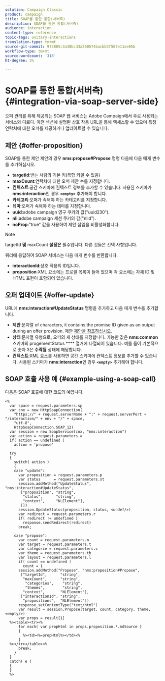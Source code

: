 ```yaml
---
solution: Campaign Classic
product: campaign
title: SOAP를 통한 통합(서버측)
description: SOAP를 통한 통합(서버측)
audience: interaction
content-type: reference
topic-tags: unitary-interactions
translation-type: tm+mt
source-git-commit: 972885c3a38bcd3a260574bacbb3f507e11ae05b
workflow-type: tm+mt
source-wordcount: '318'
ht-degree: 3%

---
```



# SOAP를 통한 통합(서버측){#integration-via-soap-server-side}

오퍼 관리를 위해 제공되는 SOAP 웹 서비스는 Adobe Campaign에서 주로 사용되는 서비스와 다르다. 이전 섹션에 설명된 상호 작용 URL을 통해 액세스할 수 있으며 특정 연락처에 대한 오퍼를 제공하거나 업데이트할 수 있습니다.

## 제안 {#offer-proposition}

SOAP를 통한 제안 제안의 경우 **nms:propose#Propose** 명령 다음에 다음 매개 변수를 추가하십시오.

* **targetId**:받는 사람의 기본 키(복합 키일 수 있음)
* **maxCount**:연락처에 대한 오퍼 제안 수를 지정합니다.
* **컨텍스트**:공간 스키마에 컨텍스트 정보를 추가할 수 있습니다. 사용된 스키마가 **nms:interaction**&#x200B;인 경우 **`<empty>`** 추가해야 합니다.
* **카테고리**:오퍼가 속해야 하는 카테고리를 지정합니다.
* **테마**:오퍼가 속해야 하는 테마를 지정합니다.
* **uuid**:adobe campaign 영구 쿠키의 값(&quot;uuid230&quot;).
* **nli**:adobe campaign 세션 쿠키의 값(&quot;nlid&quot;).
* **noProp**:&quot;true&quot; 값을 사용하여 제안 삽입을 비활성화합니다.

>[!NOTE]
>
>targetId **및** maxCount **설정은** 필수입니다. 다른 것들은 선택 사항입니다.

쿼리에 응답하여 SOAP 서비스는 다음 매개 변수를 반환합니다.

* **interactionId**:상호 작용의 ID입니다.
* **proposition**:XML 요소에는 프로필 목록이 들어 있으며 각 요소에는 자체 ID 및 HTML 표현이 포함되어 있습니다.

## 오퍼 업데이트 {#offer-update}

URL에 **nms:interaction#UpdateStatus** 명령을 추가하고 다음 매개 변수를 추가합니다.

* **제안**:문자열 of characters, it contains the promise ID given as an output during an offer provision. 제안 [제안을 참조하십시오](#offer-proposition).
* **상태**:문자열 유형으로, 오퍼의 새 상태를 지정합니다. 가능한 값은 **nms:common** 스키마의 progementStatus **** 열거에 나열되어 있습니다. 예를 들어 기본적으로 숫자 3은 **수락됨** 상태에 해당합니다.
* **컨텍스트**:XML 요소를 사용하면 공간 스키마에 컨텍스트 정보를 추가할 수 있습니다. 사용된 스키마가 **nms:interaction**&#x200B;인 경우 **`<empty>`** 추가해야 합니다.

## SOAP 호출 사용 예 {#example-using-a-soap-call}

다음은 SOAP 호출에 대한 코드의 예입니다.

```
<%
  var space = request.parameters.sp
  var cnx = new HttpSoapConnection(
    "https://" + request.serverName + ":" + request.serverPort + "/interaction/" + env + "/" + space,
    "utf-8",
    HttpSoapConnection.SOAP_12)
  var session = new SoapService(cnx, "nms:interaction")
  var action = request.parameters.a
  if( action == undefined )
    action = 'propose'

  try
  {
    switch( action )
    {
    case "update":
      var proposition = request.parameters.p
      var status      = request.parameters.st
      session.addMethod("UpdateStatus", "nms:interaction#UpdateStatus",
       ["proposition", "string",
        "status",      "string",
        "context",     "NLElement"],
       [])
      session.UpdateStatus(proposition, status, <undef/>)
      var redirect = request.parameters.r
      if( redirect != undefined )
        response.sendRedirect(redirect)
      break;

    case "propose":
      var count = request.parameters.n
      var target = request.parameters.t
      var categorie = request.parameters.c
      var theme = request.parameters.th
      var layout = request.parameters.l
      if( count == undefined )
        count = 1
      session.addMethod("Propose", "nms:proposition#Propose",
       ["targetId",      "string",
        "maxCount",      "string",
         "categories",    "string",
         "themes",        "string",
        "context",       "NLElement"],
       ["interactionId", "string",
        "propositions",  "NLElement"])
      response.setContentType("text/html")
      var result = session.Propose(target, count, category, theme, <empty/>)
      var props = result[1]
  %><table><tr><%
      for each( var propHtml in props.proposition.*.mdSource )
      {
        %><td><%=propHtml%></td><%
      }
  %></tr></table><%
      break;
    }
  }
  catch( e )
  {
  }
  %>
```
